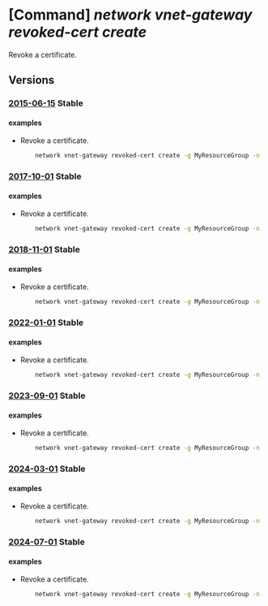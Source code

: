 # [Command] _network vnet-gateway revoked-cert create_

Revoke a certificate.

## Versions

### [2015-06-15](/Resources/mgmt-plane/L3N1YnNjcmlwdGlvbnMve30vcmVzb3VyY2Vncm91cHMve30vcHJvdmlkZXJzL21pY3Jvc29mdC5uZXR3b3JrL3ZpcnR1YWxuZXR3b3JrZ2F0ZXdheXMve30=/2015-06-15.xml) **Stable**

<!-- mgmt-plane /subscriptions/{}/resourcegroups/{}/providers/microsoft.network/virtualnetworkgateways/{} 2015-06-15 properties.vpnClientConfiguration.vpnClientRevokedCertificates[] -->

#### examples

- Revoke a certificate.
    ```bash
        network vnet-gateway revoked-cert create -g MyResourceGroup -n MyRootCertificate --gateway-name MyVnetGateway --thumbprint abc123
    ```

### [2017-10-01](/Resources/mgmt-plane/L3N1YnNjcmlwdGlvbnMve30vcmVzb3VyY2Vncm91cHMve30vcHJvdmlkZXJzL21pY3Jvc29mdC5uZXR3b3JrL3ZpcnR1YWxuZXR3b3JrZ2F0ZXdheXMve30=/2017-10-01.xml) **Stable**

<!-- mgmt-plane /subscriptions/{}/resourcegroups/{}/providers/microsoft.network/virtualnetworkgateways/{} 2017-10-01 properties.vpnClientConfiguration.vpnClientRevokedCertificates[] -->

#### examples

- Revoke a certificate.
    ```bash
        network vnet-gateway revoked-cert create -g MyResourceGroup -n MyRootCertificate --gateway-name MyVnetGateway --thumbprint abc123
    ```

### [2018-11-01](/Resources/mgmt-plane/L3N1YnNjcmlwdGlvbnMve30vcmVzb3VyY2Vncm91cHMve30vcHJvdmlkZXJzL21pY3Jvc29mdC5uZXR3b3JrL3ZpcnR1YWxuZXR3b3JrZ2F0ZXdheXMve30=/2018-11-01.xml) **Stable**

<!-- mgmt-plane /subscriptions/{}/resourcegroups/{}/providers/microsoft.network/virtualnetworkgateways/{} 2018-11-01 properties.vpnClientConfiguration.vpnClientRevokedCertificates[] -->

#### examples

- Revoke a certificate.
    ```bash
        network vnet-gateway revoked-cert create -g MyResourceGroup -n MyRootCertificate --gateway-name MyVnetGateway --thumbprint abc123
    ```

### [2022-01-01](/Resources/mgmt-plane/L3N1YnNjcmlwdGlvbnMve30vcmVzb3VyY2Vncm91cHMve30vcHJvdmlkZXJzL21pY3Jvc29mdC5uZXR3b3JrL3ZpcnR1YWxuZXR3b3JrZ2F0ZXdheXMve30=/2022-01-01.xml) **Stable**

<!-- mgmt-plane /subscriptions/{}/resourcegroups/{}/providers/microsoft.network/virtualnetworkgateways/{} 2022-01-01 properties.vpnClientConfiguration.vpnClientRevokedCertificates[] -->

#### examples

- Revoke a certificate.
    ```bash
        network vnet-gateway revoked-cert create -g MyResourceGroup -n MyRootCertificate --gateway-name MyVnetGateway --thumbprint abc123
    ```

### [2023-09-01](/Resources/mgmt-plane/L3N1YnNjcmlwdGlvbnMve30vcmVzb3VyY2Vncm91cHMve30vcHJvdmlkZXJzL21pY3Jvc29mdC5uZXR3b3JrL3ZpcnR1YWxuZXR3b3JrZ2F0ZXdheXMve30=/2023-09-01.xml) **Stable**

<!-- mgmt-plane /subscriptions/{}/resourcegroups/{}/providers/microsoft.network/virtualnetworkgateways/{} 2023-09-01 properties.vpnClientConfiguration.vpnClientRevokedCertificates[] -->

#### examples

- Revoke a certificate.
    ```bash
        network vnet-gateway revoked-cert create -g MyResourceGroup -n MyRootCertificate --gateway-name MyVnetGateway --thumbprint abc123
    ```

### [2024-03-01](/Resources/mgmt-plane/L3N1YnNjcmlwdGlvbnMve30vcmVzb3VyY2Vncm91cHMve30vcHJvdmlkZXJzL21pY3Jvc29mdC5uZXR3b3JrL3ZpcnR1YWxuZXR3b3JrZ2F0ZXdheXMve30=/2024-03-01.xml) **Stable**

<!-- mgmt-plane /subscriptions/{}/resourcegroups/{}/providers/microsoft.network/virtualnetworkgateways/{} 2024-03-01 properties.vpnClientConfiguration.vpnClientRevokedCertificates[] -->

#### examples

- Revoke a certificate.
    ```bash
        network vnet-gateway revoked-cert create -g MyResourceGroup -n MyRootCertificate --gateway-name MyVnetGateway --thumbprint abc123
    ```

### [2024-07-01](/Resources/mgmt-plane/L3N1YnNjcmlwdGlvbnMve30vcmVzb3VyY2Vncm91cHMve30vcHJvdmlkZXJzL21pY3Jvc29mdC5uZXR3b3JrL3ZpcnR1YWxuZXR3b3JrZ2F0ZXdheXMve30=/2024-07-01.xml) **Stable**

<!-- mgmt-plane /subscriptions/{}/resourcegroups/{}/providers/microsoft.network/virtualnetworkgateways/{} 2024-07-01 properties.vpnClientConfiguration.vpnClientRevokedCertificates[] -->

#### examples

- Revoke a certificate.
    ```bash
        network vnet-gateway revoked-cert create -g MyResourceGroup -n MyRootCertificate --gateway-name MyVnetGateway --thumbprint abc123
    ```
